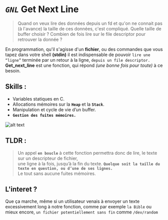 # *`GNL`* Get Next Line 

> Quand on veux lire des données depuis un fd et qu'on ne connait pas (à l'avance) la taille de ces données, c'est compliqué. 
> Quelle taille de buffer choisir ? Combien de fois lire sur le file descriptor pour retrouver la donnée ?


En programmation, qu'il s'agisse d'un **fichier**, ou des commandes que vous tapez dans votre shell **(stdin)**
il est indispensable de pouvoir `lire une “ligne”` terminée par un retour à la ligne, `depuis un file descriptor.`
**Get_next_line** est une fonction, qui répond *(une bonne fois pour toute)* à ce besoin.


## Skills :
* Variables statiques en C.
* Allocations mémoires sur la **`Heap`** et la **`Stack`**.
* Manipulation et cycle de vie d’un buffer.
* **`Gestion des fuites mémoires.`**


![alt text](https://github.com/mayer-overflow/get_next_line/blob/master/no_memory_leak.png "Pas de leak mémoire en sortie.")

## TLDR : 
> Un appel **`en boucle`** à cette fonction permettra donc de lire, le texte sur un descripteur de fichier,  
> une ligne à la fois, jusqu’à la fin du texte.
> **`Quelque soit la taille du texte en question, ou d’une de ses lignes.`**  
> Le tout sans aucune fuites mémoires.

## L'interet ? 
Que ça marche, même si un utilisateur venais à envoyer un texte excessivement long à notre fonction, comme par exemple `la Bible`
ou mieux encore, `un fichier potentiellement sans fin` comme `/dev/random` 



